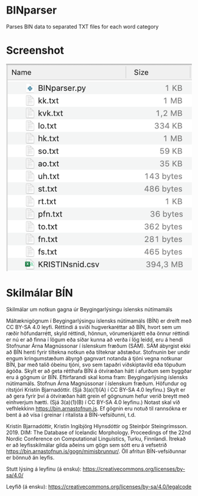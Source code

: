# BINparser
Parses BIN data to separated TXT files for each word category

# Screenshot
![Image of folder after running parser](https://raw.githubusercontent.com/ViktorMS/BINparser/master/Screenshot.png)

# Skilmálar BÍN

Skilmálar um notkun gagna úr Beygingarlýsingu íslensks nútímamáls

Máltæknigögnum í Beygingarlýsingu íslensks nútímamáls (BÍN) er dreift með CC BY-SA 4.0 leyfi.
Réttindi á sviði hugverkaréttar að BÍN, hvort sem um ræðir höfundarrétt, skyld réttindi, hönnun, vörumerkjarétt eða önnur réttindi er nú er að finna í lögum eða síðar kunna að verða í lög leidd, eru á hendi Stofnunar Árna Magnússonar í íslenskum fræðum (SÁM).
SÁM ábyrgist ekki að BÍN henti fyrir tiltekna notkun eða tilteknar aðstæður. Stofnunin ber undir engum kringumstæðum ábyrgð gagnvart notanda á tjóni vegna notkunar BÍN, þar með talið óbeinu tjóni, svo sem tapaðri viðskiptavild eða töpuðum ágóða.
Skylt er að geta rétthafa BÍN á ótvíræðan hátt í afurðum sem byggðar eru á gögnum úr BÍN. Eftirfarandi skal koma fram: Beygingarlýsing íslensks nútímamáls. Stofnun Árna Magnússonar í íslenskum fræðum. Höfundur og ritstjóri Kristín Bjarnadóttir. (Sjá 3(a)(1)(A) í CC BY-SA 4.0 leyfinu.)
Skylt er að gera fyrir því á ótvíræðan hátt grein ef gögnunum hefur verið breytt með einhverjum hætti. (Sjá 3(a)(1)(B) í CC BY-SA 4.0 leyfinu.)
Notast skal við vefhlekkinn https://bin.arnastofnun.is.
Ef gögnin eru notuð til rannsókna er bent á að vísa í greinar í ritalista á BÍN-vefsíðunni, t.d.

Kristín Bjarnadóttir, Kristín Ingibjörg Hlynsdóttir og Steinþór Steingrímsson. 2019. DIM: The Database of Icelandic Morphology. Proceedings of the 22nd Nordic Conference on Computational Linguistics, Turku, Finnlandi.
Ítrekað er að leyfisskilmálar gilda aðeins um gögn sem sótt eru á vefsetrið https://bin.arnastofnun.is/gogn/mimisbrunnur/. Öll afritun BÍN-vefsíðunnar er bönnuð án leyfis.

Stutt lýsing á leyfinu (á ensku): https://creativecommons.org/licenses/by-sa/4.0/

Leyfið (á ensku): https://creativecommons.org/licenses/by-sa/4.0/legalcode
